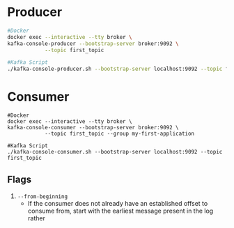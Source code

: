 # Producer
```bash
#Docker
docker exec --interactive --tty broker \
kafka-console-producer --bootstrap-server broker:9092 \
            --topic first_topic

#Kafka Script
./kafka-console-producer.sh --bootstrap-server localhost:9092 --topic first_topic

```


# Consumer
```
#Docker
docker exec --interactive --tty broker \
kafka-console-consumer --bootstrap-server broker:9092 \
            --topic first_topic --group my-first-application

#Kafka Script
./kafka-console-consumer.sh --bootstrap-server localhost:9092 --topic first_topic
```
## Flags

1. `--from-beginning`
	- If the consumer does not already have an established offset to consume from, start with the earliest message present in the log rather
